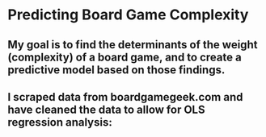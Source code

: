 # Predicting Board Game Complexity

## My goal is to find the determinants of the weight (complexity) of a board game, and to create a predictive model based on those findings.

## I scraped data from boardgamegeek.com and have cleaned the data to allow for OLS regression analysis:

